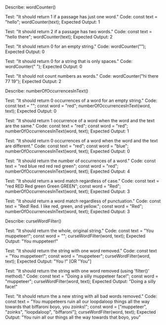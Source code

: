 <!-- Pseudo-code testing for 'wordCounter()' [1st and 2nd from Lsn 24] -->
Describe: wordCounter()

Test: "It should return 1 if a passage has just one word."
Code:
const text = "hello";
wordCounter(text);
Expected Output: 1

Test: "It should return 2 if a passage has two words."
Code:
const text = "hello there";
wordCounter(text);
Expected Output: 2 

Test: "It should return 0 for an empty string."
Code: wordCounter("");
Expected Output: 0

Test: "It should return 0 for a string that is only spaces."
Code: wordCounter("            "); 
Expected Output: 0

Test: "It should not count numbers as words."
Code: wordCounter("hi there 77 19");
Expected Output: 2 



<!--[Lsn 26]--> 
Describe: numberOfOccurrencesInText() 

Test: "It should return 0 occurrences of a word for an empty string."
Code:
const text = "";
const word = "red";
numberOfOccurrencesInText(word, text);
Expected Output: 0 

Test: "It should return 1 occurrence of a word when the word and the text are the same."
Code:
const text = "red";
const word = "red";
numberOfOccurrencesInText(word, text);
Expected Output: 1

Test: "It should return 0 occurrences of a word when the word and the text are different."
Code:
const text = "red";
const word = "blue";
numberOfOccurrencesInText(word, text);
Expected Output: 0

Test: "It should return the number of occurrences of a word."
Code:
const text = "red blue red red red green";
const word = "red";
numberOfOccurrencesInText(word, text);
Expected Output: 4

Test: "It should return a word match regardless of case."
Code:
const text = "red RED Red green Green GREEN";
const word = "Red";
numberOfOccurrencesInText(word, text);
Expected Output: 3

Test: "It should return a word match regardless of punctuation."
Code:
const text = "Red! Red. I like red, green, and yellow.";
const word = "Red";
numberOfOccurrencesInText(word, text);
Expected Output: 3



Describe: curseWordFilter() 

Test: "It should return the whole, original string."
Code:
const text = "You muppeteer!"; 
const word = ""; 
curseWordFilter(word, text); 
Expected Output: "You muppeteer!" 

Test: "It should return the string with one word removed."
Code:
const text = "You muppeteer!"; 
const word = "muppeteer"; 
curseWordFilter(word, text); 
Expected Output: "You !" [OR  "You"]

Test: "It should return the string with one word removed (using 'filter()' method)."
Code:
const text = "Doing a silly muppeteer face!"; 
const word = "muppeteer"; 
curseWordFilter(word, text); 
Expected Output: "Doing a silly face!" 



Test: "It should return the a new string with all bad words removed."
Code:
const text = "You muppeteers ruin all our loopdaloop things all the way towards that biffaroni boyo, you zoinks!"; 
const word = ["muppeteer", "zoinks", "loopdaloop", "biffaroni"]; 
curseWordFilter(word, text); 
Expected Output: "You ruin all our things all the way towards that boyo, you" 